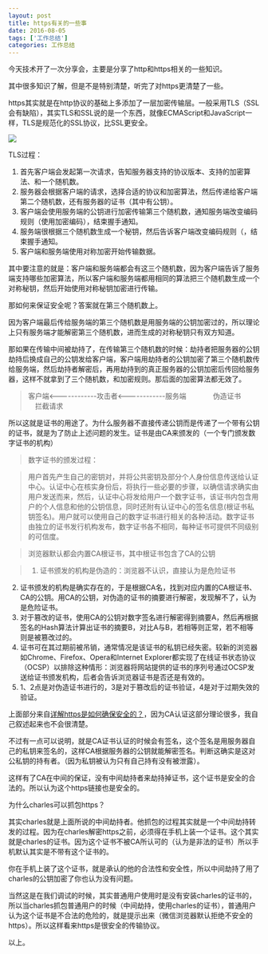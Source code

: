 ```yaml
---
layout: post
title: https有关的一些事
date: 2016-08-05
tags: ['工作总结']
categories: 工作总结
---
```


今天技术开了一次分享会，主要是分享了http和https相关的一些知识。

其中很多知识了解，但是不是特别清楚，听完了对https更清楚了一些。

https其实就是在http协议的基础上多添加了一层加密传输层。一般采用TLS（SSL会有缺陷），其实TLS和SSL说的是一个东西，就像ECMAScript和JavaScript一样，TLS是规范化的SSL协议，比SSL更安全。

![](http://7xqch8.com1.z0.glb.clouddn.com/blog_2016_08_pic_QQ20160808-0.png)

TLS过程：

1. 首先客户端会发起第一次请求，告知服务器支持的协议版本、支持的加密算法、和一个随机数。
2. 服务器会根据客户端的请求，选择合适的协议和加密算法，然后传递给客户端第二个随机数，还有服务器的证书（其中有公钥）。
3. 客户端会使用服务端的公钥进行加密传输第三个随机数，通知服务端改变编码规则（使用加密编码），结束握手通知。
4. 服务端很根据三个随机数生成一个秘钥，然后告诉客户端改变编码规则（，结束握手通知。
5. 客户端和服务端使用对称加密开始传输数据。

其中要注意的就是：客户端和服务端都会有这三个随机数，因为客户端告诉了服务端支持哪些加密算法，所以客户端和服务端都用相同的算法把三个随机数生成一个对称秘钥，然后开始使用对称秘钥加密进行传输。

那如何来保证安全呢？答案就在第三个随机数上。

因为客户端最后传给服务端的第三个随机数是用服务端的公钥加密过的，所以理论上只有服务端才能解密第三个随机数，进而生成的对称秘钥只有双方知道。

那如果在传输中间被劫持了，在传输第三个随机数的时候：劫持者把服务器的公钥劫持后换成自己的公钥发给客户端，客户端用劫持者的公钥加密了第三个随机数传给服务端，然后劫持者解密后，再用劫持到的真正服务器的公钥加密后传回给服务器，这样不就拿到了三个随机数，和加密规则。那后面的加密算法都无效了。

> 客户端<------------攻击者<------------服务端
  &emsp; &emsp; &emsp;伪造证书 &emsp; &emsp; &emsp;拦截请求

所以这就是证书的用途了。为什么服务器不直接传递公钥而是传递了一个带有公钥的证书，就是为了防止上述问题的发生。证书是由CA来颁发的（一个专门颁发数字证书的机构）

>数字证书的颁发过程：

>用户首先产生自己的密钥对，并将公共密钥及部分个人身份信息传送给认证中心。认证中心在核实身份后，将执行一些必要的步骤，以确信请求确实由用户发送而来，然后，认证中心将发给用户一个数字证书，该证书内包含用户的个人信息和他的公钥信息，同时还附有认证中心的签名信息(根证书私钥签名)。用户就可以使用自己的数字证书进行相关的各种活动。数字证书由独立的证书发行机构发布，数字证书各不相同，每种证书可提供不同级别的可信度。

>浏览器默认都会内置CA根证书，其中根证书包含了CA的公钥

>1. 证书颁发的机构是伪造的：浏览器不认识，直接认为是危险证书
2. 证书颁发的机构是确实存在的，于是根据CA名，找到对应内置的CA根证书、CA的公钥。用CA的公钥，对伪造的证书的摘要进行解密，发现解不了，认为是危险证书。
3. 对于篡改的证书，使用CA的公钥对数字签名进行解密得到摘要A，然后再根据签名的Hash算法计算出证书的摘要B，对比A与B，若相等则正常，若不相等则是被篡改过的。
4. 证书可在其过期前被吊销，通常情况是该证书的私钥已经失密。较新的浏览器如Chrome、Firefox、Opera和Internet Explorer都实现了在线证书状态协议（OCSP）以排除这种情形：浏览器将网站提供的证书的序列号通过OCSP发送给证书颁发机构，后者会告诉浏览器证书是否还是有效的。
5. 1、2点是对伪造证书进行的，3是对于篡改后的证书验证，4是对于过期失效的验证。

上面部分来自[详解https是如何确保安全的？](http://www.wxtlife.com/2016/03/27/%E8%AF%A6%E8%A7%A3https%E6%98%AF%E5%A6%82%E4%BD%95%E7%A1%AE%E4%BF%9D%E5%AE%89%E5%85%A8%E7%9A%84%EF%BC%9F/)，因为CA认证这部分理论很多，我自己叙述起来也不会很清楚。



不过有一点可以说明，就是CA证书认证的时候会有签名，这个签名是用服务器自己的私钥来签名的，这样CA根据服务器的公钥就能解密签名。判断这确实是这对公私钥的持有者。（因为私钥被认为只有自己持有没有被泄露）。

这样有了CA在中间的保证，没有中间劫持者来劫持掉证书，这个证书是安全的合法的。所以认为这个https链接也是安全的。


为什么charles可以抓包https？

其实charles就是上面所说的中间劫持者。他抓包的过程其实就是一个中间劫持转发的过程。因为在charles解密https之前，必须得在手机上装一个证书。这个其实就是charles的证书。因为这个证书不被CA所认可的（认为是非法的证书）所以手机默认其实是不带有这个证书的。

你在手机上装了这个证书，就是承认的他的合法性和安全性，所以中间劫持了用了charles的公钥加密了你也认为没有问题。

当然这是在我们调试的时候，其实普通用户使用时是没有安装charles的证书的，所以当charles抓包普通用户的时候（中间劫持，使用charles的证书），普通用户认为这个证书是不合法的危险的，就是提示出来（微信浏览器默认拒绝不安全的https）。所以这样看来https是很安全的传输协议。

以上。

